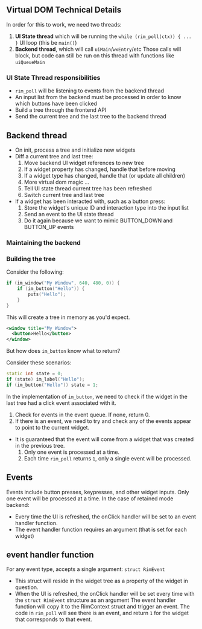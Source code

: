 ## Virtual DOM Technical Details

In order for this to work, we need two threads:
1. **UI State thread** which will be running the `while (rim_poll(ctx)) { ... }` UI loop (this be `main()`)
2. **Backend thread**, which will call `uiMain`/`wxEntry`/etc
  Those calls will block, but code can still be run on this thread with functions like `uiQueueMain`

### UI State Thread responsibilities
- `rim_poll` will be listening to events from the backend thread
- An input list from the backend must be processed in order to know which buttons have been clicked
- Build a tree through the frontend API
- Send the current tree and the last tree to the backend thread

## Backend thread
- On init, process a tree and initialize new widgets
- Diff a current tree and last tree:
  1. Move backend UI widget references to new tree
  2. If a widget property has changed, handle that before moving
  3. If a widget type has changed, handle that (or update all children)
  4. More virtual dom magic ...
  5. Tell UI state thread current tree has been refreshed
  6. Switch current tree and last tree
- If a widget has been interacted with, such as a button press:
  1. Store the widget's unique ID and interaction type into the input list
  2. Send an event to the UI state thread
  3. Do it again because we want to mimic BUTTON_DOWN and BUTTON_UP events

### Maintaining the backend

### Building the tree
Consider the following:
```c++
if (im_window("My Window", 640, 480, 0)) {
	if (im_button("Hello")) {
		puts("Hello");
	}
}
```
This will create a tree in memory as you'd expect.  
```xml
<window title="My Window">
  <button>Hello</button>
</window>
```

But how does `im_button` know what to return? 

Consider these scenarios:
```c++
static int state = 0;
if (state) im_label("Hello");
if (im_button("Hello")) state = 1;
```

In the implementation of `im_button`, we need to check if the widget in the last tree 
had a click event associated with it.

1. Check for events in the event queue. If none, return 0.
2. If there is an event, we need to try and check any of the events appear to point to the current widget.
  - It is guaranteed that the event will come from a widget that was created in the previous tree.
    1. Only one event is processed at a time.
    2. Each time `rim_poll` returns `1`, only a single event will be processed.

## Events
Events include button presses, keypresses, and other widget inputs. Only one event will be processed at a time.
In the case of retained mode backend:
- Every time the UI is refreshed, the onClick handler will be set to an event handler function.
- The event handler function requires an argument (that is set for each widget)

## event handler function
For any event type, accepts a single argument: `struct RimEvent`
- This struct will reside in the widget tree as a property of the widget in question.
- When the UI is refreshed, the onClick handler will be set every time with the `struct RimEvent` structure as an argument
The event handler function will copy it to the RimContext struct and trigger an event. The code in `rim_poll` will see there is an event, and return `1` for the widget that corresponds to that event.

